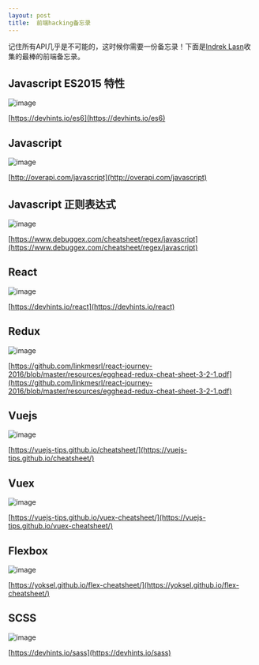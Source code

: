 ```yaml
---
layout: post
title:  前端hacking备忘录
---
```

 
记住所有API几乎是不可能的，这时候你需要一份备忘录！下面是[Indrek Lasn](https://medium.freecodecamp.org/modern-frontend-hacking-cheatsheets-df9c2566c72a)收集的最棒的前端备忘录。
<!-- more -->

## Javascript ES2015 特性

![image](http://upload.s.vidahouse.com/FoEOLpAf8dSAk0TUhjrwKgoqiJpZ)

[https://devhints.io/es6](https://devhints.io/es6)

## Javascript

![image](http://upload.s.vidahouse.com/FvoUhiYDiX7mGe3X1AgdbxJZORlQ)

[http://overapi.com/javascript](http://overapi.com/javascript)


## Javascript 正则表达式

![image](http://upload.s.vidahouse.com/FnCNd6ol-1z9tin0N1h7V_nRi0n5)

[https://www.debuggex.com/cheatsheet/regex/javascript](https://www.debuggex.com/cheatsheet/regex/javascript)


## React

![image](http://upload.s.vidahouse.com/FvaWxY-L_9QlbBZ40pc27x9jiDo3)

[https://devhints.io/react](https://devhints.io/react)

## Redux

![image](http://upload.s.vidahouse.com/FhU8OBgYKEaHqnpw6949w4CIxOP6)

[https://github.com/linkmesrl/react-journey-2016/blob/master/resources/egghead-redux-cheat-sheet-3-2-1.pdf](https://github.com/linkmesrl/react-journey-2016/blob/master/resources/egghead-redux-cheat-sheet-3-2-1.pdf)

## Vuejs

![image](http://upload.s.vidahouse.com/Frpzv37MG5099vWMlwtgAmFde12a)

[https://vuejs-tips.github.io/cheatsheet/](https://vuejs-tips.github.io/cheatsheet/)

## Vuex

![image](http://upload.s.vidahouse.com/FrvTmhhKuin1S7eq_qokg37DpPKt)

[https://vuejs-tips.github.io/vuex-cheatsheet/](https://vuejs-tips.github.io/vuex-cheatsheet/)

## Flexbox

![image](http://upload.s.vidahouse.com/Fi_rgWQeXntUI3xAkCr3ds1-De96)

[https://yoksel.github.io/flex-cheatsheet/](https://yoksel.github.io/flex-cheatsheet/)

## SCSS

![image](http://upload.s.vidahouse.com/FrJnf2TYR6DmUElfQgLt_3uscNaM)

[https://devhints.io/sass](https://devhints.io/sass)

